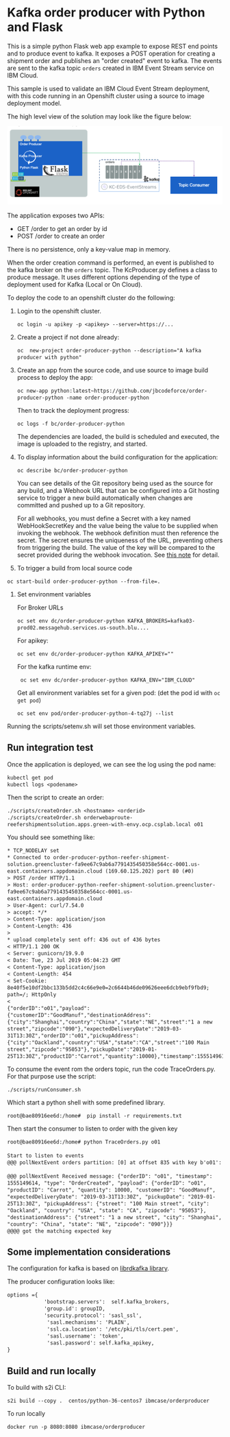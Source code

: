# Kafka order producer with Python and Flask

This is a simple python Flask web app example to expose REST end points and to produce event to kafka. It exposes a POST operation for creating a shipment order and publishes an "order created" event to kafka. The events are sent to the kafka topic `orders` created in IBM Event Stream service on IBM Cloud.

This sample is used to validate an IBM Cloud Event Stream deployment, with this code running in an Openshift cluster using a source to image deployment model.

The high level view of the solution may look like the figure below:

![](docs/order-producer-python.png)

The application exposes two APIs:

* GET /order to get an order by id
* POST /order to create an order

There is no persistence, only a key-value map in memory.

When the order creation command is performed, an event is published to the kafka broker on the `orders` topic. The KcProducer.py defines a class to produce message. It uses different options depending of the type of deployment used for Kafka (Local or On Cloud). 

To deploy the code to an openshift cluster do the following:

1. Login to the openshift cluster. 

    ```
    oc login -u apikey -p <apikey> --server=https://...
    ```

1. Create a project if not done already:

    ```
    oc  new-project order-producer-python --description="A kafka producer with python"
    ```

1. Create an app from the source code, and use source to image build process to deploy the app:

    ```
    oc new-app python:latest~https://github.com/jbcodeforce/order-producer-python -name order-producer-python
    ```

    Then to track the deployment progress:
    ```
    oc logs -f bc/order-producer-python
    ```
    The dependencies are loaded, the build is scheduled and executed, the image is uploaded to the registry, and started.

1. To display information about the build configuration for the application:

    ```
    oc describe bc/order-producer-python
    ```

    You can see details of the Git repository being used as the source for any build, and a Webhook URL that can be configured into a Git hosting service to trigger a new build automatically when changes are committed and pushed up to a Git repository. 

    For all webhooks, you must define a Secret with a key named WebHookSecretKey and the value being the value to be supplied when invoking the webhook. The webhook definition must then reference the secret. The secret ensures the uniqueness of the URL, preventing others from triggering the build. The value of the key will be compared to the secret provided during the webhook invocation. See [this note](https://docs.openshift.com/container-platform/3.9/dev_guide/builds/triggering_builds.html) for detail. 

1. To trigger a build from local source code

  ```
  oc start-build order-producer-python --from-file=.
  ```

1. Set environment variables

    For Broker URLs
    ```
    oc set env dc/order-producer-python KAFKA_BROKERS=kafka03-prod02.messagehub.services.us-south.blu....
    ```

    For apikey:
    ```
    oc set env dc/order-producer-python KAFKA_APIKEY=""
    ```

    For the kafka runtime env: 

    ```
     oc set env dc/order-producer-python KAFKA_ENV="IBM_CLOUD"
    ```

    Get all environment variables set for a given pod: (det the pod id with `oc get pod`)

    ```
    oc set env pod/order-producer-python-4-tq27j --list
    ```

Running the scripts/setenv.sh will set those environment variables. 

## Run integration test

Once the application is deployed, we can see the log using the pod name:

```
kubectl get pod
kubectl logs <podename>
```

Then the script to create an order:

```
./scripts/createOrder.sh <hostname> <orderid>
./scripts/createOrder.sh orderwebaproute-reefershipmentsolution.apps.green-with-envy.ocp.csplab.local o01
```

You should see something like:
```
* TCP_NODELAY set
* Connected to order-producer-python-reefer-shipment-solution.greencluster-fa9ee67c9ab6a7791435450358e564cc-0001.us-east.containers.appdomain.cloud (169.60.125.202) port 80 (#0)
> POST /order HTTP/1.1
> Host: order-producer-python-reefer-shipment-solution.greencluster-fa9ee67c9ab6a7791435450358e564cc-0001.us-east.containers.appdomain.cloud
> User-Agent: curl/7.54.0
> accept: */*
> Content-Type: application/json
> Content-Length: 436
> 
* upload completely sent off: 436 out of 436 bytes
< HTTP/1.1 200 OK
< Server: gunicorn/19.9.0
< Date: Tue, 23 Jul 2019 05:04:23 GMT
< Content-Type: application/json
< Content-Length: 454
< Set-Cookie: 8e40f5e10df2bbc133b5dd2c4c66e9e0=2c6644b46de09626eee6dcb9ebf9fbd9; path=/; HttpOnly
< 
{"orderID":"o01","payload":{"customerID":"GoodManuf","destinationAddress":{"city":"Shanghai","country":"China","state":"NE","street":"1 a new street","zipcode":"090"},"expectedDeliveryDate":"2019-03-31T13:30Z","orderID":"o01","pickupAddress":{"city":"Oackland","country":"USA","state":"CA","street":"100 Main street","zipcode":"95053"},"pickupDate":"2019-01-25T13:30Z","productID":"Carrot","quantity":10000},"timestamp":1555149614,"type":"OrderCreated"}
```

To consume the event rom the orders topic, run the code TraceOrders.py. For that purpose use the script:

```
./scripts/runConsumer.sh 
```

Which start a python shell with some predefined library. 

```
root@bae80916ee6d:/home#  pip install -r requirements.txt
```

Then start the consumer to listen to order with the given key

```
root@bae80916ee6d:/home# python TraceOrders.py o01

Start to listen to events
@@@ pollNextEvent orders partition: [0] at offset 835 with key b'o01':

@@@ pollNextEvent Received message: {"orderID": "o01", "timestamp": 1555149614, "type": "OrderCreated", "payload": {"orderID": "o01", "productID": "Carrot", "quantity": 10000, "customerID": "GoodManuf", "expectedDeliveryDate": "2019-03-31T13:30Z", "pickupDate": "2019-01-25T13:30Z", "pickupAddress": {"street": "100 Main street", "city": "Oackland", "country": "USA", "state": "CA", "zipcode": "95053"}, "destinationAddress": {"street": "1 a new street", "city": "Shanghai", "country": "China", "state": "NE", "zipcode": "090"}}}
@@@@ got the matching expected key 
```

## Some implementation considerations

The configuration for kafka is based on [librdkafka library](https://github.com/edenhill/librdkafka/blob/master/CONFIGURATION.md).

The producer configuration looks like:

```
options ={
            'bootstrap.servers':  self.kafka_brokers,
            'group.id': groupID,
            'security.protocol': 'sasl_ssl',
             'sasl.mechanisms': 'PLAIN',
             'ssl.ca.location': '/etc/pki/tls/cert.pem',
             'sasl.username': 'token',
             'sasl.password': self.kafka_apikey,
}
```


## Build and run locally

To build with s2i CLI:

```
s2i build --copy .  centos/python-36-centos7 ibmcase/orderproducer
```

To run locally

```
docker run -p 8080:8080 ibmcase/orderproducer
```
